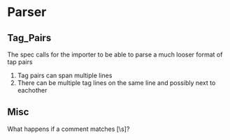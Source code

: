# Parser
## Tag_Pairs
The spec calls for the importer to be able to parse a much looser format of tap pairs
1. Tag pairs can span multiple lines
2. There can be multiple tag lines on the same line and possibly next to eachother


## Misc
What happens if a comment matches [\s]?
